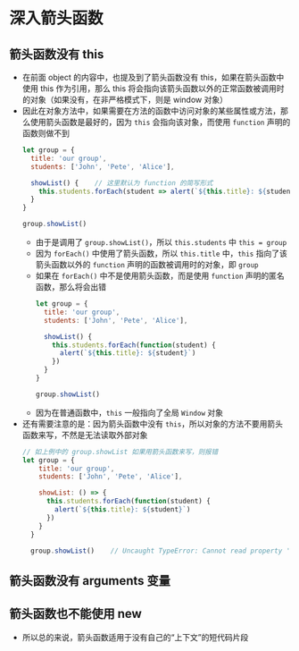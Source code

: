 # 深入箭头函数

## 箭头函数没有 this
+ 在前面 object 的内容中，也提及到了箭头函数没有 this，如果在箭头函数中使用 this 作为引用，那么 this 将会指向该箭头函数以外的正常函数被调用时的对象（如果没有，在非严格模式下，则是 window 对象）
+ 因此在对象方法中，如果需要在方法的函数中访问对象的某些属性或方法，那么使用箭头函数是最好的，因为 `this` 会指向该对象，而使用 `function` 声明的函数则做不到
  ```javascript
  let group = {
    title: 'our group',
    students: ['John', 'Pete', 'Alice'],

    showList() {    // 这里默认为 function 的简写形式
      this.students.forEach(student => alert(`${this.title}: ${student}`))
    }
  }

  group.showList()    
  ```
  + 由于是调用了 `group.showList()`，所以 `this.students` 中 `this = group`
  + 因为 `forEach()` 中使用了箭头函数，所以 `this.title` 中，`this` 指向了该箭头函数以外的 `function` 声明的函数被调用时的对象，即 `group`
  + 如果在 `forEach()` 中不是使用箭头函数，而是使用 `function` 声明的匿名函数，那么将会出错
    ```javascript
    let group = {
      title: 'our group',
      students: ['John', 'Pete', 'Alice'],

      showList() {    
        this.students.forEach(function(student) { 
          alert(`${this.title}: ${student}`) 
        })
      }
    }

    group.showList()   
    ```
  + 因为在普通函数中，`this` 一般指向了全局 `Window` 对象
+ 还有需要注意的是：因为箭头函数中没有 `this`，所以对象的方法不要用箭头函数来写，不然是无法读取外部对象
  ```javascript
  // 如上例中的 group.showList 如果用箭头函数来写，则报错
  let group = {
      title: 'our group',
      students: ['John', 'Pete', 'Alice'],

      showList: () => {    
        this.students.forEach(function(student) { 
          alert(`${this.title}: ${student}`) 
        })
      }
    }

    group.showList()    // Uncaught TypeError: Cannot read property 'forEach' of undefined
  ```

## 箭头函数没有 arguments 变量

## 箭头函数也不能使用 new

+ 所以总的来说，箭头函数适用于没有自己的“上下文”的短代码片段